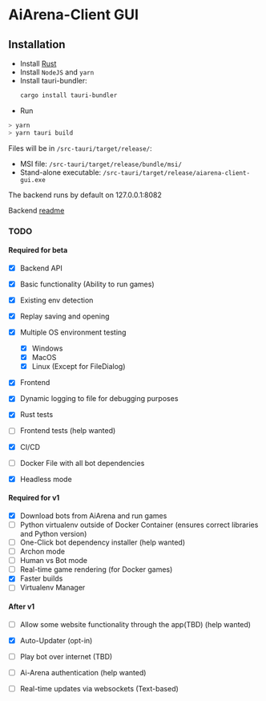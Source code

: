 # AiArena-Client GUI

## Installation
- Install [Rust](https://www.rust-lang.org/tools/install)
- Install `NodeJS` and `yarn`
- Install tauri-bundler:
  ```bash
  cargo install tauri-bundler
  ```
- Run <br>
```bash
> yarn
> yarn tauri build
```

Files will be in `/src-tauri/target/release/`:
- MSI file: `/src-tauri/target/release/bundle/msi/`
- Stand-alone executable: `/src-tauri/target/release/aiarena-client-gui.exe`

The backend runs by default on 127.0.0.1:8082<br>

Backend [readme](backend/README.md)


### TODO

#### Required for beta
- [x] Backend API
- [x] Basic functionality (Ability to run games)
- [x] Existing env detection
- [x] Replay saving and opening
- [x] Multiple OS environment testing
  - [x] Windows
  - [x] MacOS
  - [x] Linux (Except for FileDialog)
- [x] Frontend
- [x] Dynamic logging to file for debugging purposes
- [x] Rust tests
- [ ] Frontend tests (help wanted)
- [x] CI/CD
- [ ] Docker File with all bot dependencies
- [x] Headless mode


#### Required for v1
- [x] Download bots from AiArena and run games
- [ ] Python virtualenv outside of Docker Container (ensures correct libraries and Python version)
- [ ] One-Click bot dependency installer (help wanted)
- [ ] Archon mode
- [ ] Human vs Bot mode
- [ ] Real-time game rendering (for Docker games)
- [x] Faster builds
- [ ] Virtualenv Manager

#### After v1
- [ ] Allow some website functionality through the app(TBD) (help wanted)
- [x] Auto-Updater (opt-in)
- [ ] Play bot over internet (TBD)
- [ ] Ai-Arena authentication (help wanted)
- [ ] Real-time updates via websockets (Text-based)

